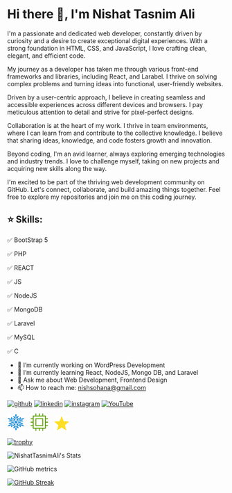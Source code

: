 # Hi there 👋, I'm Nishat Tasnim Ali

I'm a passionate and dedicated web developer, constantly driven by curiosity and a desire to create exceptional digital experiences. With a strong foundation in HTML, CSS, and JavaScript, I love crafting clean, elegant, and efficient code.

My journey as a developer has taken me through various front-end frameworks and libraries, including React, and Larabel. I thrive on solving complex problems and turning ideas into functional, user-friendly websites.

Driven by a user-centric approach, I believe in creating seamless and accessible experiences across different devices and browsers. I pay meticulous attention to detail and strive for pixel-perfect designs.

Collaboration is at the heart of my work. I thrive in team environments, where I can learn from and contribute to the collective knowledge. I believe that sharing ideas, knowledge, and code fosters growth and innovation.

Beyond coding, I'm an avid learner, always exploring emerging technologies and industry trends. I love to challenge myself, taking on new projects and acquiring new skills along the way.

I'm excited to be part of the thriving web development community on GitHub. Let's connect, collaborate, and build amazing things together. Feel free to explore my repositories and join me on this coding journey.


 ## ⭐ Skills:  


 ✅ BootStrap 5
 
 ✅ PHP
 
 ✅ REACT 
  
 ✅ JS 
 
 ✅ NodeJS 
 
 ✅ MongoDB
 
 ✅ Laravel
 
 ✅ MySQL

 ✅ C



- 🔭 I’m currently working on WordPress Development 
- 🌱 I’m currently learning React, NodeJS, Mongo DB, and Laravel 
- 💬 Ask me about Web Development, Frontend Design 
- 📫 How to reach me: nishsohana@gmail.com

  


[<img src='https://cdn.jsdelivr.net/npm/simple-icons@3.0.1/icons/github.svg' alt='github' height='40'>](https://github.com/NishatTasnimAli)  [<img src='https://cdn.jsdelivr.net/npm/simple-icons@3.0.1/icons/linkedin.svg' alt='linkedin' height='40'>](https://www.linkedin.com/in/https://www.linkedin.com/in/nishat-tasnim-ali-211968211//)  [<img src='https://cdn.jsdelivr.net/npm/simple-icons@3.0.1/icons/instagram.svg' alt='instagram' height='40'>](https://www.instagram.com/https://www.instagram.com/_nishu404_not_found_//)  [<img src='https://cdn.jsdelivr.net/npm/simple-icons@3.0.1/icons/youtube.svg' alt='YouTube' height='40'>](https://www.youtube.com/channel/https://youtube.com/@nishattasnimali369)  



<a href='https://archiveprogram.github.com/'><img src='https://raw.githubusercontent.com/acervenky/animated-github-badges/master/assets/acbadge.gif' width='40' height='40'></a> <a href='https://docs.github.com/en/developers'><img src='https://raw.githubusercontent.com/acervenky/animated-github-badges/master/assets/devbadge.gif' width='40' height='40'></a> <a href='https://stars.github.com/'><img src='https://raw.githubusercontent.com/acervenky/animated-github-badges/master/assets/starbadge.gif' width='35' height='35'></a> 


[![trophy](https://github-profile-trophy.vercel.app/?username=NishatTasnimAli)](https://github.com/ryo-ma/github-profile-trophy)

![NishatTasnimAli's Stats](https://github-readme-stats.vercel.app/api?username=NishatTasnimAli&theme=vision-friendly-dark&show_icons=true&hide_border=true&count_private=false)

![GitHub metrics](https://metrics.lecoq.io/NishatTasnimAli)  

[![GitHub Streak](https://streak-stats.demolab.com?user=NishatTasnimAli&theme=jolly)](https://git.io/streak-stats)
